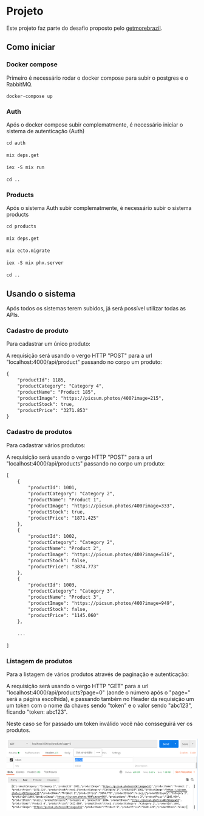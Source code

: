 # Projeto

Este projeto faz parte do desafio proposto pelo [getmorebrazil](https://github.com/getmorebrasil/getmore-api-challenge).

## Como iniciar

### Docker compose

Primeiro é necessário rodar o docker compose para subir o postgres e o RabbitMQ.

```
docker-compose up
```

### Auth

Após o docker compose subir complematmente, é necessário iniciar o sistema de autenticação (Auth)

```
cd auth

mix deps.get

iex -S mix run

cd ..
```

### Products

Após o sistema Auth subir complematmente, é necessário subir o sistema products

```
cd products

mix deps.get

mix ecto.migrate

iex -S mix phx.server

cd ..
```

## Usando o sistema

Após todos os sistemas terem subidos, já será possível utilizar todas as APIs.

### Cadastro de produto

Para cadastrar um único produto:

A requisição será usando o vergo HTTP "POST" para a url "localhost:4000/api/product" passando no corpo um produto:

```
{
    "productId": 1185,
    "productCategory": "Category 4",
    "productName": "Product 185",
    "productImage": "https://picsum.photos/400?image=215",
    "productStock": true,
    "productPrice": "3271.853"
}
```

### Cadastro de produtos

Para cadastrar vários produtos:

A requisição será usando o vergo HTTP "POST" para a url "localhost:4000/api/products" passando no corpo um produto:

```
[
    {
        "productId": 1001,
        "productCategory": "Category 2",
        "productName": "Product 1",
        "productImage": "https://picsum.photos/400?image=333",
        "productStock": true,
        "productPrice": "1871.425"
    },
    {
        "productId": 1002,
        "productCategory": "Category 2",
        "productName": "Product 2",
        "productImage": "https://picsum.photos/400?image=516",
        "productStock": false,
        "productPrice": "3874.773"
    },
    {
        "productId": 1003,
        "productCategory": "Category 3",
        "productName": "Product 3",
        "productImage": "https://picsum.photos/400?image=949",
        "productStock": false,
        "productPrice": "1145.060"
    },
    
    ...

]
```

### Listagem de produtos

Para a listagem de vários produtos através de paginação e autenticação:

A requisição será usando o vergo HTTP "GET" para a url "localhost:4000/api/products?page=0" (aonde o número após o "page=" será a página escolhida), e passando também no Header da requisição um um token com o nome da chaves sendo "token" e o valor sendo "abc123", ficando "token: abc123".

Neste caso se for passado um token inválido você não consseguirá ver os produtos.

![Exemplo de requisição](exemplo.png "Exemplo de requisição")
